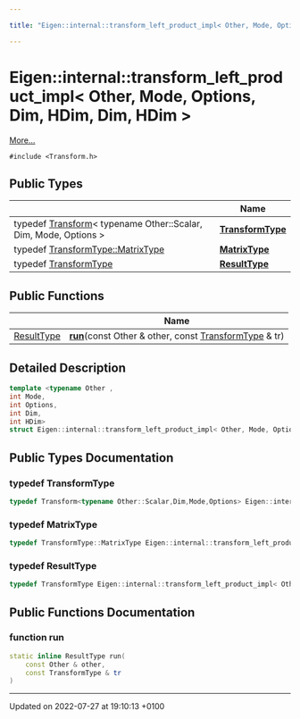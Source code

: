 ```yaml
---

title: "Eigen::internal::transform_left_product_impl< Other, Mode, Options, Dim, HDim, Dim, HDim >"

---
```


# Eigen::internal::transform_left_product_impl< Other, Mode, Options, Dim, HDim, Dim, HDim >



 [More...](#detailed-description)


`#include <Transform.h>`

## Public Types

|                | Name           |
| -------------- | -------------- |
| typedef <a href="http://example.org/classes/classeigen_1_1transform/">Transform</a>< typename Other::Scalar, Dim, Mode, Options > | **[TransformType](http://example.org/classes/structeigen_1_1internal_1_1transform__left__product__impl_3_01other_00_01mode_00_01options_00/#typedef-transformtype)**  |
| typedef <a href="http://example.org/classes/classeigen_1_1transform/#typedef-matrixtype">TransformType::MatrixType</a> | **[MatrixType](http://example.org/classes/structeigen_1_1internal_1_1transform__left__product__impl_3_01other_00_01mode_00_01options_00/#typedef-matrixtype)**  |
| typedef <a href="http://example.org/classes/structeigen_1_1internal_1_1transform__left__product__impl_3_01other_00_01mode_00_01options_00/#typedef-transformtype">TransformType</a> | **[ResultType](http://example.org/classes/structeigen_1_1internal_1_1transform__left__product__impl_3_01other_00_01mode_00_01options_00/#typedef-resulttype)**  |

## Public Functions

|                | Name           |
| -------------- | -------------- |
| <a href="http://example.org/classes/structeigen_1_1internal_1_1transform__left__product__impl_3_01other_00_01mode_00_01options_00/#typedef-resulttype">ResultType</a> | **[run](http://example.org/classes/structeigen_1_1internal_1_1transform__left__product__impl_3_01other_00_01mode_00_01options_00/#function-run)**(const Other & other, const <a href="http://example.org/classes/structeigen_1_1internal_1_1transform__left__product__impl_3_01other_00_01mode_00_01options_00/#typedef-transformtype">TransformType</a> & tr) |

## Detailed Description

```cpp
template <typename Other ,
int Mode,
int Options,
int Dim,
int HDim>
struct Eigen::internal::transform_left_product_impl< Other, Mode, Options, Dim, HDim, Dim, HDim >;
```

## Public Types Documentation

### typedef TransformType

```cpp
typedef Transform<typename Other::Scalar,Dim,Mode,Options> Eigen::internal::transform_left_product_impl< Other, Mode, Options, Dim, HDim, Dim, HDim >::TransformType;
```


### typedef MatrixType

```cpp
typedef TransformType::MatrixType Eigen::internal::transform_left_product_impl< Other, Mode, Options, Dim, HDim, Dim, HDim >::MatrixType;
```


### typedef ResultType

```cpp
typedef TransformType Eigen::internal::transform_left_product_impl< Other, Mode, Options, Dim, HDim, Dim, HDim >::ResultType;
```


## Public Functions Documentation

### function run

```cpp
static inline ResultType run(
    const Other & other,
    const TransformType & tr
)
```


-------------------------------

Updated on 2022-07-27 at 19:10:13 +0100